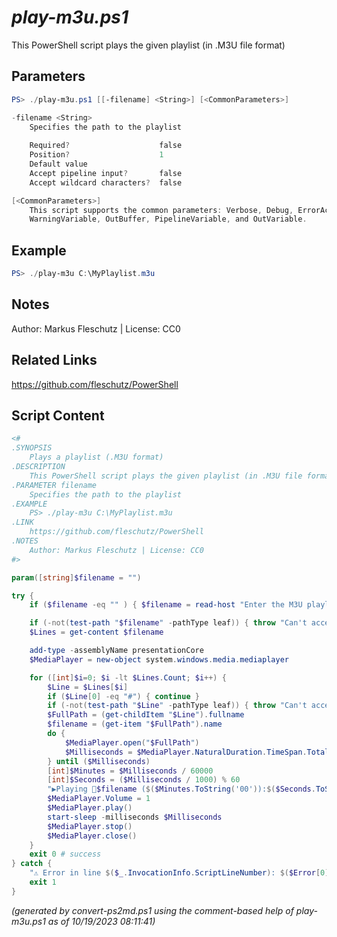 *play-m3u.ps1*
================

This PowerShell script plays the given playlist (in .M3U file format)

Parameters
----------
```powershell
PS> ./play-m3u.ps1 [[-filename] <String>] [<CommonParameters>]

-filename <String>
    Specifies the path to the playlist
    
    Required?                    false
    Position?                    1
    Default value                
    Accept pipeline input?       false
    Accept wildcard characters?  false

[<CommonParameters>]
    This script supports the common parameters: Verbose, Debug, ErrorAction, ErrorVariable, WarningAction, 
    WarningVariable, OutBuffer, PipelineVariable, and OutVariable.
```

Example
-------
```powershell
PS> ./play-m3u C:\MyPlaylist.m3u

```

Notes
-----
Author: Markus Fleschutz | License: CC0

Related Links
-------------
https://github.com/fleschutz/PowerShell

Script Content
--------------
```powershell
<#
.SYNOPSIS
	Plays a playlist (.M3U format)
.DESCRIPTION
	This PowerShell script plays the given playlist (in .M3U file format)
.PARAMETER filename
	Specifies the path to the playlist
.EXAMPLE
	PS> ./play-m3u C:\MyPlaylist.m3u
.LINK
	https://github.com/fleschutz/PowerShell
.NOTES
	Author: Markus Fleschutz | License: CC0
#>

param([string]$filename = "")

try {
	if ($filename -eq "" ) { $filename = read-host "Enter the M3U playlist filename" }

	if (-not(test-path "$filename" -pathType leaf)) { throw "Can't access playlist file: $filename" }
	$Lines = get-content $filename

	add-type -assemblyName presentationCore
	$MediaPlayer = new-object system.windows.media.mediaplayer

	for ([int]$i=0; $i -lt $Lines.Count; $i++) {
		$Line = $Lines[$i]
		if ($Line[0] -eq "#") { continue }
		if (-not(test-path "$Line" -pathType leaf)) { throw "Can't access audio file: $Line" }
		$FullPath = (get-childItem "$Line").fullname
		$filename = (get-item "$FullPath").name
		do {
			$MediaPlayer.open("$FullPath")
			$Milliseconds = $MediaPlayer.NaturalDuration.TimeSpan.TotalMilliseconds
		} until ($Milliseconds)
		[int]$Minutes = $Milliseconds / 60000
		[int]$Seconds = ($Milliseconds / 1000) % 60
		"▶️Playing 🎵$filename ($($Minutes.ToString('00')):$($Seconds.ToString('00'))) ..."
		$MediaPlayer.Volume = 1
		$MediaPlayer.play()
		start-sleep -milliseconds $Milliseconds
		$MediaPlayer.stop()
		$MediaPlayer.close()
	}
	exit 0 # success
} catch {
	"⚠️ Error in line $($_.InvocationInfo.ScriptLineNumber): $($Error[0])"
	exit 1
}
```

*(generated by convert-ps2md.ps1 using the comment-based help of play-m3u.ps1 as of 10/19/2023 08:11:41)*
